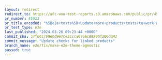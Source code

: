 ```yaml
---
layout: redirect
redirect_to: https://a8c-woo-test-reports.s3.amazonaws.com/public/pr/45923/e2e/index.html
pr_number: 45923
pr_title_encoded: "%5Be2e+tests%5D+Update+more+products+tests+to+work+with+blocks+themes"
pr_test_type: e2e
last_published: "2024-03-26 09:23:44 +0000"
commit_sha: 37f602799e0d9e7ce2ccca6766c89a90f206dd42
commit_message: "Update checks for linked products"
branch_name: e2e/fix/make-e2e-theme-agnostic
passed: true
---
```

